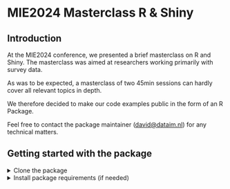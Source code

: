 # MIE2024 Masterclass R & Shiny

## Introduction

At the MIE2024 conference, we presented a brief masterclass on R and Shiny. 
The masterclass was aimed at researchers working primarily with survey data. 

As was to be expected, a masterclass of two 45min sessions can hardly cover all
relevant topics in depth.

We therefore decided to make our code examples public in the form of an R Package.

Feel free to contact the package maintainer (david@dataim.nl) for any technical matters. 

## Getting started with the package

<details>
<summary>Clone the package </summary>

Common git clone:

``` 
git clone https://github.com/DataIMLabs/MIE2024/
```
GitHUB CLI:

``` 
gh repo clone DataIMLabs/MIE2024
```
</summary> 
</details>
<details>
<summary>Install package requirements (if needed)</summary>

``` R
install.packages("plotly", "shiny")


``` 
</details>
